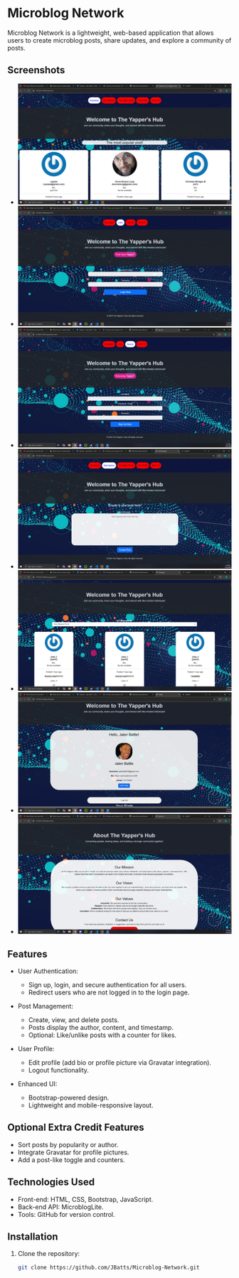 # Microblog Network

Microblog Network is a lightweight, web-based application that allows users to create microblog posts, share updates, and explore a community of posts.

## Screenshots
- ![Homepage](./img/homepage_screenshot.png)
- ![Login Page](./img/login_screenshot.png)
- ![Registration Page](./img/registration_screenshot.png)
- ![Create Page](./img/create_screenshot.png)
- ![Messages Page](./img/messages_screenshot.png)
- ![Profile Page](./img/profile_screenshot.png)
- ![About Us Page](./img/about_screenshot.png)

## Features

- User Authentication:
  - Sign up, login, and secure authentication for all users.
  - Redirect users who are not logged in to the login page.

- Post Management:
  - Create, view, and delete posts.
  - Posts display the author, content, and timestamp.
  - Optional: Like/unlike posts with a counter for likes.

- User Profile:
  - Edit profile (add bio or profile picture via Gravatar integration).
  - Logout functionality.

- Enhanced UI:
  - Bootstrap-powered design.
  - Lightweight and mobile-responsive layout.

## Optional Extra Credit Features

- Sort posts by popularity or author.
- Integrate Gravatar for profile pictures.
- Add a post-like toggle and counters.

## Technologies Used

- Front-end: HTML, CSS, Bootstrap, JavaScript.
- Back-end API: MicroblogLite.
- Tools: GitHub for version control.

## Installation

1. Clone the repository:
   ```bash
   git clone https://github.com/JBatts/Microblog-Network.git
